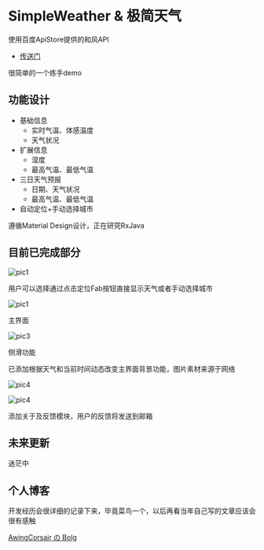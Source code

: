 # SimpleWeather & 极简天气

使用百度ApiStore提供的和风API
*   [传送门](http://apistore.baidu.com/apiworks/servicedetail/478.html/)

很简单的一个练手demo

## 功能设计

*   基础信息
    *   实时气温、体感温度
    *   天气状况
*   扩展信息
    *   湿度
    *   最高气温、最低气温
*   三日天气预报
    *   日期、天气状况
    *   最高气温、最低气温
*   自动定位+手动选择城市

遵循Material Design设计，正在研究RxJava

## 目前已完成部分

![pic1](https://github.com/AwingCorsair/SimpleWeather/blob/master/pic/select_city.jpg)

用户可以选择通过点击定位Fab按钮直接显示天气或者手动选择城市

![pic1](https://github.com/AwingCorsair/SimpleWeather/blob/master/pic/day_main.jpg)

主界面

![pic3](https://github.com/AwingCorsair/SimpleWeather/blob/master/pic/sidemenu.jpg)

侧滑功能

已添加根据天气和当前时间动态改变主界面背景功能，图片素材来源于网络

![pic4](https://github.com/AwingCorsair/SimpleWeather/blob/master/pic/about.jpg)

![pic4](https://github.com/AwingCorsair/SimpleWeather/blob/master/pic/feedback.jpg)

添加关于及反馈模块，用户的反馈将发送到邮箱

## 未来更新

迷茫中

## 个人博客

开发经历会很详细的记录下来，毕竟菜鸟一个，以后再看当年自己写的文章应该会很有感触

[AwingCorsair の Bolg](awingcorsair.github.io)

